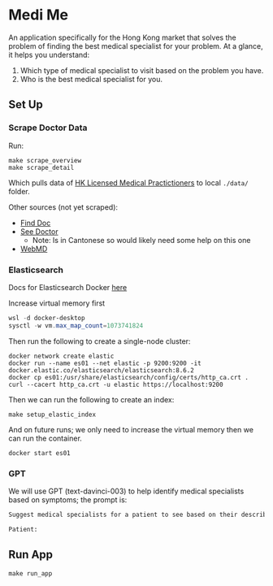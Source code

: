 # Medi Me

An application specifically for the Hong Kong market that solves the problem of finding the best medical specialist for your problem.
At a glance, it helps you understand:

1. Which type of medical specialist to visit based on the problem you have.
2. Who is the best medical specialist for you.

## Set Up

### Scrape Doctor Data

Run:

```wsl sh
make scrape_overview
make scrape_detail
```

Which pulls data of [HK Licensed Medical Practictioners](https://www.mchk.org.hk/english/list_register/list.php?page=3&ipp=20&type=L)
to local `./data/` folder.

Other sources (not yet scraped):

- [Find Doc](https://www.finddoc.com/en/doctors)
- [See Doctor](https://www.seedoctor.com.hk/dr_detail-1.asp?dr_doctor=2724)
  - Note: Is in Cantonese so would likely need some help on this one
- [WebMD](https://symptoms.webmd.com/)

### Elasticsearch

Docs for Elasticsearch Docker [here](https://www.elastic.co/guide/en/elasticsearch/reference/current/docker.html)

Increase virtual memory first

```powershell
wsl -d docker-desktop
sysctl -w vm.max_map_count=1073741824
```

Then run the following to create a single-node cluster:

```wsl sh
docker network create elastic
docker run --name es01 --net elastic -p 9200:9200 -it docker.elastic.co/elasticsearch/elasticsearch:8.6.2
docker cp es01:/usr/share/elasticsearch/config/certs/http_ca.crt .
curl --cacert http_ca.crt -u elastic https://localhost:9200
```

Then we can run the following to create an index:

```wsl sh
make setup_elastic_index
```

And on future runs; we only need to increase the virtual memory then we can run the container.

```wsl sh
docker start es01
```

### GPT

We will use GPT (text-davinci-003) to help identify medical specialists based on symptoms; the prompt is:

```md
Suggest medical specialists for a patient to see based on their described symptoms in the format of {{specialist 1}}, {{specialist 2}}, ..., {{specialist n}}:

Patient:
```

## Run App

```wsl sh
make run_app
```
